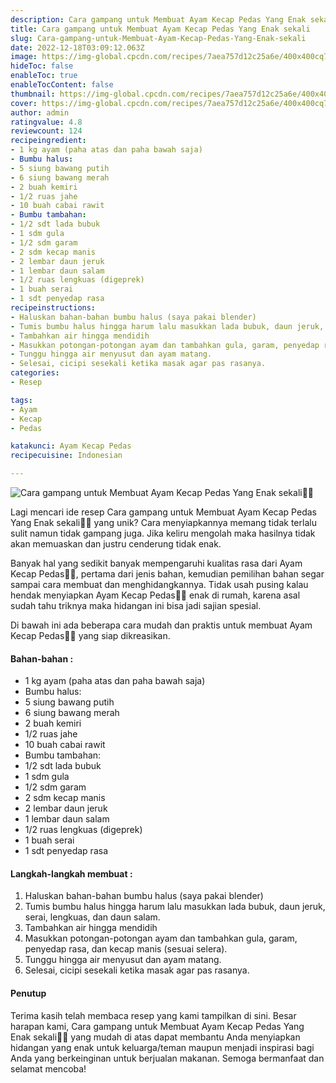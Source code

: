 ```yaml
---
description: Cara gampang untuk Membuat Ayam Kecap Pedas Yang Enak sekali"
title: Cara gampang untuk Membuat Ayam Kecap Pedas Yang Enak sekali
slug: Cara-gampang-untuk-Membuat-Ayam-Kecap-Pedas-Yang-Enak-sekali
date: 2022-12-18T03:09:12.063Z
image: https://img-global.cpcdn.com/recipes/7aea757d12c25a6e/400x400cq70/photo.jpg
hideToc: false
enableToc: true
enableTocContent: false
thumbnail: https://img-global.cpcdn.com/recipes/7aea757d12c25a6e/400x400cq70/photo.jpg
cover: https://img-global.cpcdn.com/recipes/7aea757d12c25a6e/400x400cq70/photo.jpg
author: admin
ratingvalue: 4.8
reviewcount: 124
recipeingredient:
- 1 kg ayam (paha atas dan paha bawah saja)
- Bumbu halus:
- 5 siung bawang putih
- 6 siung bawang merah
- 2 buah kemiri
- 1/2 ruas jahe
- 10 buah cabai rawit
- Bumbu tambahan:
- 1/2 sdt lada bubuk
- 1 sdm gula
- 1/2 sdm garam
- 2 sdm kecap manis
- 2 lembar daun jeruk
- 1 lembar daun salam
- 1/2 ruas lengkuas (digeprek)
- 1 buah serai
- 1 sdt penyedap rasa
recipeinstructions:
- Haluskan bahan-bahan bumbu halus (saya pakai blender)
- Tumis bumbu halus hingga harum lalu masukkan lada bubuk, daun jeruk, serai, lengkuas, dan daun salam.
- Tambahkan air hingga mendidih
- Masukkan potongan-potongan ayam dan tambahkan gula, garam, penyedap rasa, dan kecap manis (sesuai selera).
- Tunggu hingga air menyusut dan ayam matang.
- Selesai, cicipi sesekali ketika masak agar pas rasanya.
categories:
- Resep

tags:
- Ayam
- Kecap
- Pedas

katakunci: Ayam Kecap Pedas
recipecuisine: Indonesian

---
```


![Cara gampang untuk Membuat Ayam Kecap Pedas Yang Enak sekali👩‍🍳](https://img-global.cpcdn.com/recipes/7aea757d12c25a6e/400x400cq70/photo.jpg)

Lagi mencari ide resep Cara gampang untuk Membuat Ayam Kecap Pedas Yang Enak sekali👩‍🍳 yang unik? Cara menyiapkannya memang tidak terlalu sulit namun tidak gampang juga. Jika keliru mengolah maka hasilnya tidak akan memuaskan dan justru cenderung tidak enak.

Banyak hal yang sedikit banyak mempengaruhi kualitas rasa dari Ayam Kecap Pedas👩‍🍳, pertama dari jenis bahan, kemudian pemilihan bahan segar sampai cara membuat dan menghidangkannya. Tidak usah pusing kalau hendak menyiapkan Ayam Kecap Pedas👩‍🍳 enak di rumah, karena asal sudah tahu triknya maka hidangan ini bisa jadi sajian spesial.

Di bawah ini ada beberapa cara mudah dan praktis untuk membuat Ayam Kecap Pedas👩‍🍳 yang siap dikreasikan.

<!--inarticleads1-->

#### Bahan-bahan :

- 1 kg ayam (paha atas dan paha bawah saja)
- Bumbu halus:
- 5 siung bawang putih
- 6 siung bawang merah
- 2 buah kemiri
- 1/2 ruas jahe
- 10 buah cabai rawit
- Bumbu tambahan:
- 1/2 sdt lada bubuk
- 1 sdm gula
- 1/2 sdm garam
- 2 sdm kecap manis
- 2 lembar daun jeruk
- 1 lembar daun salam
- 1/2 ruas lengkuas (digeprek)
- 1 buah serai
- 1 sdt penyedap rasa

<!--inarticleads2-->

#### Langkah-langkah membuat :

1. Haluskan bahan-bahan bumbu halus (saya pakai blender)
1. Tumis bumbu halus hingga harum lalu masukkan lada bubuk, daun jeruk, serai, lengkuas, dan daun salam.
1. Tambahkan air hingga mendidih
1. Masukkan potongan-potongan ayam dan tambahkan gula, garam, penyedap rasa, dan kecap manis (sesuai selera).
1. Tunggu hingga air menyusut dan ayam matang.
1. Selesai, cicipi sesekali ketika masak agar pas rasanya.

#### Penutup

Terima kasih telah membaca resep yang kami tampilkan di sini. Besar harapan kami, Cara gampang untuk Membuat Ayam Kecap Pedas Yang Enak sekali👩‍🍳 yang mudah di atas dapat membantu Anda menyiapkan hidangan yang enak untuk keluarga/teman maupun menjadi inspirasi bagi Anda yang berkeinginan untuk berjualan makanan. Semoga bermanfaat dan selamat mencoba!